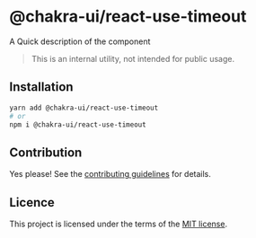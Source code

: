 # @chakra-ui/react-use-timeout

A Quick description of the component

> This is an internal utility, not intended for public usage.

## Installation

```sh
yarn add @chakra-ui/react-use-timeout
# or
npm i @chakra-ui/react-use-timeout
```

## Contribution

Yes please! See the
[contributing guidelines](https://github.com/incmix-ui/incmix-ui/blob/master/CONTRIBUTING.md)
for details.

## Licence

This project is licensed under the terms of the
[MIT license](https://github.com/incmix-ui/incmix-ui/blob/master/LICENSE).
